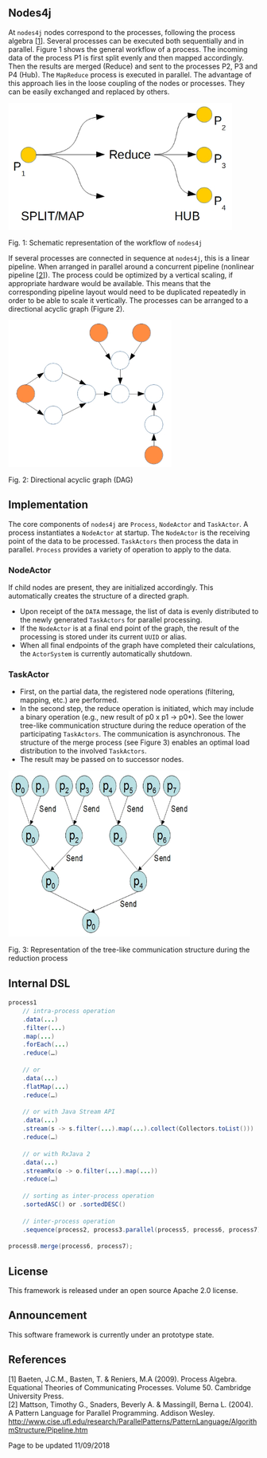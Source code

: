 ## Nodes4j ##

At `nodes4j` nodes correspond to the processes, following the process algebra [[1](#1)]. Several processes can be executed both sequentially and in parallel. Figure 1 shows the general workflow of a process. The incoming data of the process P1 is first split evenly and then mapped accordingly. Then the results are merged (Reduce) and sent to the processes P2, P3 and P4 (Hub). The `MapReduce` process is executed in parallel. The advantage of this approach lies in the loose coupling of the nodes or processes. They can be easily exchanged and replaced by others.

<img src="doc/images/workflow.jpg" alt="Schematic representation of the workflow of nodes4j" width="450" height="255"/>

Fig. 1: Schematic representation of the workflow of `nodes4j`

If several processes are connected in sequence at `nodes4j`, this is a linear pipeline. When arranged in parallel around a concurrent pipeline (nonlinear pipeline [[2](#2)]). The process could be optimized by a vertical scaling, if appropriate hardware would be available. This means that the corresponding pipeline layout would need to be duplicated repeatedly in order to be able to scale it vertically. The processes can be arranged to a directional acyclic graph (Figure 2).

<img src="doc/images/dag.jpg" alt="Directional acyclic graph (DAG)" width="329" height="295"/>

Fig. 2: Directional acyclic graph (DAG)

## Implementation ##

The core components of `nodes4j` are `Process`, `NodeActor` and `TaskActor`. A process instantiates a `NodeActor` at startup. The `NodeActor` is the receiving point of the data to be processed. `TaskActors` then process the data in parallel. `Process` provides a variety of operation to apply to the data.

### NodeActor ###

If child nodes are present, they are initialized accordingly. This automatically creates the structure of a directed graph. 
- Upon receipt of the `DATA` message, the list of data is evenly distributed to the newly generated `TaskActors` for parallel processing. 
- If the `NodeActor` is at a final end point of the graph, the result of the processing is stored under its current `UUID` or alias. 
- When all final endpoints of the graph have completed their calculations, the `ActorSystem` is currently automatically shutdown.

### TaskActor ###

- First, on the partial data, the registered node operations (filtering, mapping, etc.) are performed.
- In the second step, the reduce operation is initiated, which may include a binary operation (e.g., new result of p0 x p1 -> p0*). See the lower tree-like communication structure during the reduce operation of the participating `TaskActors`. The communication is asynchronous. The structure of the merge process (see Figure 3) enables an optimal load distribution to the involved `TaskActors`.
- The result may be passed on to successor nodes.

<img src="doc/images/tree.jpg" alt="Representation of the tree-like communication structure during the reduction process." width="366" height="334"/>

Fig. 3: Representation of the tree-like communication structure during the reduction process

## Internal DSL ##

```java
process1
    // intra-process operation
    .data(...)
    .filter(...)
    .map(...)
    .forEach(...)
    .reduce(…)
    
    // or
    .data(...)
    .flatMap(...)
    .reduce(…)
    
    // or with Java Stream API
    .data(...)
    .stream(s -> s.filter(...).map(...).collect(Collectors.toList()))
    .reduce(…)
    
    // or with RxJava 2
    .data(...)
    .streamRx(o -> o.filter(...).map(...))
    .reduce(…)
    
    // sorting as inter-process operation
    .sortedASC() or .sortedDESC()

    // inter-process operation
    .sequence(process2, process3.parallel(process5, process6, process7));
        
process8.merge(process6, process7);
```

## License ##
This framework is released under an open source Apache 2.0 license.

## Announcement ##
This software framework is currently under an prototype state.

## References ##
[1]<a name="1"/> Baeten, J.C.M., Basten, T. & Reniers, M.A (2009). Process Algebra. Equational Theories of Communicating Processes. Volume 50. Cambridge University Press.  
[2]<a name="2"/> Mattson, Timothy G., Snaders, Beverly A. & Massingill, Berna L. (2004). A Pattern Language for Parallel Programming. Addison Wesley. http://www.cise.ufl.edu/research/ParallelPatterns/PatternLanguage/AlgorithmStructure/Pipeline.htm  

Page to be updated 11/09/2018